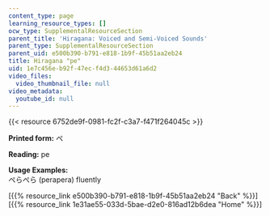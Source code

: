 ```yaml
---
content_type: page
learning_resource_types: []
ocw_type: SupplementalResourceSection
parent_title: 'Hiragana: Voiced and Semi-Voiced Sounds'
parent_type: SupplementalResourceSection
parent_uid: e500b390-b791-e818-1b9f-45b51aa2eb24
title: Hiragana "pe"
uid: 1e7c456e-b92f-47ec-f4d3-44653d61a6d2
video_files:
  video_thumbnail_file: null
video_metadata:
  youtube_id: null
---
```


{{< resource 6752de9f-0981-fc2f-c3a7-f471f264045c >}}

**Printed form:** ぺ

**Reading:** pe

**Usage Examples:**  
ぺらぺら (perapera) fluently

  
\[{{% resource_link e500b390-b791-e818-1b9f-45b51aa2eb24 "Back" %}}\]  
\[{{% resource_link 1e31ae55-033d-5bae-d2e0-816ad12b6dea "Home" %}}\]